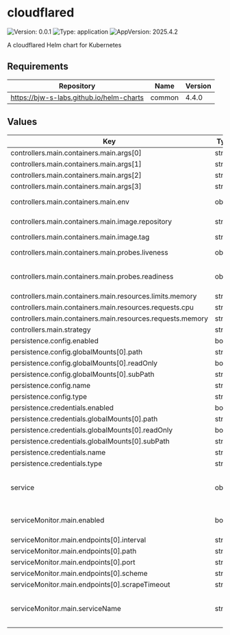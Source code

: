 # cloudflared

![Version: 0.0.1](https://img.shields.io/badge/Version-0.0.1-informational?style=flat-square) ![Type: application](https://img.shields.io/badge/Type-application-informational?style=flat-square) ![AppVersion: 2025.4.2](https://img.shields.io/badge/AppVersion-2025.4.2-informational?style=flat-square)

A cloudflared Helm chart for Kubernetes

## Requirements

| Repository | Name | Version |
|------------|------|---------|
| https://bjw-s-labs.github.io/helm-charts | common | 4.4.0 |

## Values

| Key | Type | Default | Description |
|-----|------|---------|-------------|
| controllers.main.containers.main.args[0] | string | `"tunnel"` |  |
| controllers.main.containers.main.args[1] | string | `"--config"` |  |
| controllers.main.containers.main.args[2] | string | `"/etc/cloudflared/config.yaml"` |  |
| controllers.main.containers.main.args[3] | string | `"run"` |  |
| controllers.main.containers.main.env | object | See [values.yaml](./values.yaml) | environment variables. |
| controllers.main.containers.main.image.repository | string | `"docker.io/cloudflare/cloudflared"` | image repository |
| controllers.main.containers.main.image.tag | string | `"2025.4.2"` | image tag |
| controllers.main.containers.main.probes.liveness | object | `{"path":"/ready","type":"HTTP"}` | Configures liveness probe |
| controllers.main.containers.main.probes.readiness | object | `{"path":"/ready","type":"HTTP"}` | Configures readiness probe |
| controllers.main.containers.main.resources.limits.memory | string | `"256Mi"` |  |
| controllers.main.containers.main.resources.requests.cpu | string | `"10m"` |  |
| controllers.main.containers.main.resources.requests.memory | string | `"128Mi"` |  |
| controllers.main.strategy | string | `"RollingUpdate"` |  |
| persistence.config.enabled | bool | `true` |  |
| persistence.config.globalMounts[0].path | string | `"/etc/cloudflared/config.yaml"` |  |
| persistence.config.globalMounts[0].readOnly | bool | `true` |  |
| persistence.config.globalMounts[0].subPath | string | `"config.yaml"` |  |
| persistence.config.name | string | `"cloudflared-config"` |  |
| persistence.config.type | string | `"configMap"` |  |
| persistence.credentials.enabled | bool | `true` |  |
| persistence.credentials.globalMounts[0].path | string | `"/etc/cloudflared/credentials.json"` |  |
| persistence.credentials.globalMounts[0].readOnly | bool | `true` |  |
| persistence.credentials.globalMounts[0].subPath | string | `"credentials.json"` |  |
| persistence.credentials.name | string | `"cloudflared-credentials"` |  |
| persistence.credentials.type | string | `"secret"` |  |
| service | object | See [values.yaml](./values.yaml) | Configures service settings for the chart. |
| serviceMonitor.main.enabled | bool | `false` | Enables or disables the serviceMonitor. |
| serviceMonitor.main.endpoints[0].interval | string | `"1m"` |  |
| serviceMonitor.main.endpoints[0].path | string | `"/metrics"` |  |
| serviceMonitor.main.endpoints[0].port | string | `"http"` |  |
| serviceMonitor.main.endpoints[0].scheme | string | `"http"` |  |
| serviceMonitor.main.endpoints[0].scrapeTimeout | string | `"10s"` |  |
| serviceMonitor.main.serviceName | string | See [values.yaml](./values.yaml) | Configures the endpoints for the serviceMonitor. |

